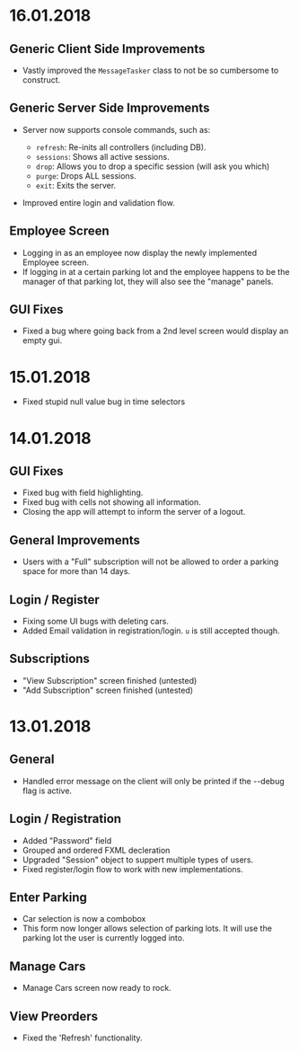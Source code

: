 # 16.01.2018
## Generic Client Side Improvements
* Vastly improved the `MessageTasker` class to not be so cumbersome to construct.

## Generic Server Side Improvements
* Server now supports console commands, such as:
  * `refresh`: Re-inits all controllers (including DB). 
  * `sessions`: Shows all active sessions.
  * `drop`: Allows you to drop a specific session (will ask you which)
  * `purge`: Drops ALL sessions.
  * `exit`: Exits the server.
  
 * Improved entire login and validation flow.

## Employee Screen
* Logging in as an employee now display the newly implemented Employee screen.
* If logging in at a certain parking lot and the employee happens to be the manager of that parking lot,
  they will also see the "manage" panels.

## GUI Fixes
* Fixed a bug where going back from a 2nd level screen would display an empty gui.

# 15.01.2018
* Fixed stupid null value bug in time selectors

# 14.01.2018
## GUI Fixes
* Fixed bug with field highlighting. 
* Fixed bug with cells not showing all information.
* Closing the app will attempt to inform the server of a logout.

## General Improvements
* Users with a "Full" subscription will not be allowed to order a parking space for more than 14 days.

## Login / Register
* Fixing some UI bugs with deleting cars.
* Added Email validation in registration/login. `u` is still accepted though.

## Subscriptions
* "View Subscription" screen finished (untested)  
* "Add Subscription" screen finished (untested)


# 13.01.2018
## General
* Handled error message on the client will only be printed if the --debug flag is active.

## Login / Registration
* Added "Password" field
* Grouped and ordered FXML decleration
* Upgraded "Session" object to suppert multiple types of users.
* Fixed register/login flow to work with new implementations.

## Enter Parking
* Car selection is now a combobox 
* This form now longer allows selection of parking lots. It will use the parking lot the user is currently logged into.

## Manage Cars
* Manage Cars screen now ready to rock.

## View Preorders
* Fixed the 'Refresh' functionality.